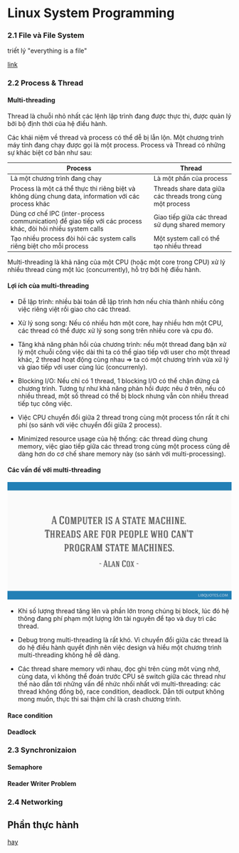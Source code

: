 # Linux System Programming

### 2.1 File và File System

triết lý "everything is a file"

[link](https://www.youtube.com/watch?v=dDwXnB6XeiA)

### 2.2 Process & Thread

#### Multi-threading

Thread là chuỗi nhỏ nhất các lệnh lập trình đang được thực thi, được quản lý bởi bộ định thời của hệ điều hành.

Các khái niệm về thread và process có thể dễ bị lẫn lộn. Một chương trình máy tính đang chạy được gọi là một process. Process và Thread có những sự khác biệt cơ bản như sau:

| Process | Thread |
|---------|--------|
| Là một chương trình đang chạy | Là một phần của process |
| Process là một cá thể thực thi riêng biệt và không dùng chung data, information với các process khác | Threads share data giữa các threads trong cùng một process |
| Dùng cơ chế IPC (inter-process communication) để giao tiếp với các process khác, đòi hỏi nhiều system calls | Giao tiếp giữa các thread sử dụng shared memory |
| Tạo nhiều process đòi hỏi các system calls riêng biệt cho mỗi process | Một system call có thể tạo nhiều thread |

Multi-threading là khả năng của một CPU (hoặc một core trong CPU) xử lý nhiều thread cùng một lúc (concurrently), hỗ trợ bởi hệ điều hành.

#### Lợi ích của multi-threading

- Dễ lập trình: nhiều bài toán dễ lập trình hơn nếu chia thành nhiều công việc riêng việt rồi giao cho các thread.

- Xử lý song song: Nếu có nhiều hơn một core, hay nhiều hơn một CPU, các thread có thể được xử lý song song trên nhiều core và cpu đó.

- Tăng khả năng phản hồi của chương trình: nếu một thread đang bận xử lý một chuỗi công việc dài thì ta có thể giao tiếp với user cho một thread khác, 2 thread hoạt động cùng nhau => ta có một chương trình vừa xử lý và giao tiếp với user cùng lúc (concurrenly).

- Blocking I/O: Nếu chỉ  có 1 thread, 1 blocking I/O có thể chặn đứng cả chương trình. Tương tự như khả năng phản hồi được nêu ở trên, nếu có nhiều thread, một số thread có thể bị block nhưng vẫn còn nhiều thread tiếp tục công việc.

- Việc CPU chuyển đổi giữa 2 thread trong cùng một process tốn rất ít chi phí (so sánh với việc chuyển đổi giữa 2 process).

- Minimized resource usage của hệ thống: các thread dùng chung memory, việc giao tiếp giữa các thread trong cùng một process cũng dễ dàng hơn do cơ chế share memory này (so sánh với multi-processing).

#### Các vấn đề với multi-threading

![alan-cox-quote](../images/alan-cox-quote.jpg)

- Khi số lượng thread tăng lên và phần lớn trong chúng bị block, lúc đó hệ thông đang phí phạm một lượng lớn tài nguyên để tạo và duy trì các thread.

- Debug trong multi-threading là rất khó. Vì chuyển đổi giữa các thread là do hệ điều hành quyết định nên việc design và hiểu một chương trình multi-threading không hề dễ dàng.

- Các thread share memory với nhau, đọc ghi trên cùng môt vùng nhớ, cùng data, vì không thể đoán trước CPU sẽ switch giữa các thread như thế nào dẫn tới những vấn đề nhức nhối nhất với multi-threading: các thread không đồng bộ, race condition, deadlock. Dẫn tới output không mong muốn, thực thi sai thậm chí là crash chương trình. 

#### Race condition

#### Deadlock

### 2.3 Synchronizaion

#### Semaphore

#### Reader Writer Problem

### 2.4 Networking

## Phần thực hành

[hay](https://vimentor.com)